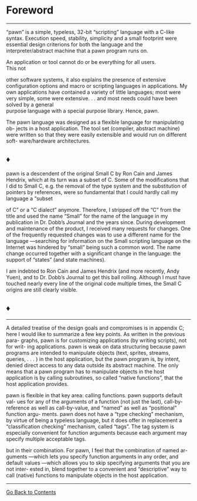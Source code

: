 # Foreword

---

“pawn” is a simple, typeless, 32-bit “scripting” language with a C-like syntax.
Execution speed, stability, simplicity and a small footprint were essential
design
criterions for both the language and the interpreter/abstract machine that a
pawn program runs on.

An application or tool cannot do or be everything for all users.  
This not

other software systems, it also explains the presence of extensive configuration
options and macro or scripting languages in applications. My own applications
have contained a variety of little languages; most were very simple, some were
extensive. . . and most needs could have been solved by a general  
purpose
language with a special purpose library. Hence, pawn.

The pawn language was designed as a flexible language for manipulating ob-
jects in a host application. The tool set (compiler, abstract machine)  
were
written so that they were easily extensible and would run on different  
soft-
ware/hardware architectures.

## ♦

pawn is a descendent of the original Small C by Ron Cain and James Hendrix,
which at its turn was a subset of C. Some of the modifications that I did to
Small C, e.g. the removal of the type system and the substitution of pointers by
references, were so fundamental that I could hardly call my language a “subset

of C” or a “C dialect” anymore. Therefore, I stripped off the “C” from the title
and used the name “Small” for the name of the language in my publication in
Dr. Dobb’s Journal and the years since. During development and maintenance
of the product, I received many requests for changes. One of the frequently
requested changes was to use a different name for the language —searching
for information on the Small scripting language on the Internet was hindered
by “small” being such a common word. The name change occurred together
with a significant change in the language: the support of “states” (and state
machines).

I am indebted to Ron Cain and James Hendrix (and more recently, Andy
Yuen), and to Dr. Dobb’s Journal to get this ball rolling. Although I must
have touched nearly every line of the original code multiple times, the Small
C origins are still clearly visible.

## ♦

---

A detailed treatise of the design goals and compromises is in appendix C; here
I would like to summarize a few key points. As written in the previous para-
graphs, pawn is for customizing applications (by writing scripts), not for writ-
ing applications. pawn is weak on data structuring because pawn programs
are intended to manipulate objects (text, sprites, streams, queries, . . . ) in
the
host application, but the pawn program is, by intent, denied direct access to
any data outside its abstract machine. The only means that a pawn program
has to manipulate objects in the host application is by calling subroutines, so
called “native functions”, that the host application provides.

pawn is flexible in that key area: calling functions. pawn supports default val-
ues for any of the arguments of a function (not just the last),
call-by-reference
as well as call-by-value, and “named” as well as “positional” function argu-
ments. pawn does not have a “type checking” mechanism, by virtue of being
a typeless language, but it does offer in replacement a “classification
checking”
mechanism, called “tags”. The tag system is especially convenient for function
arguments because each argument may specify multiple acceptable tags.

but in their combination. For pawn, I feel that the combination of named ar-
guments —which lets you specify function arguments in any order, and default
values —which allows you to skip specifying arguments that you are not inter-
ested in, blend together to a convenient and “descriptive” way to call (native)
functions to manipulate objects in the host application.

---

[Go Back to Contents](00-Contents.md)
